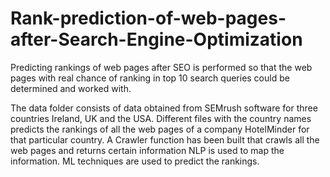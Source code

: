# Rank-prediction-of-web-pages-after-Search-Engine-Optimization

Predicting rankings of web pages after SEO is performed so that the web pages with real chance of ranking in top 10 search queries could be determined and worked with.

The data folder consists of data obtained from SEMrush software for three countries Ireland, UK and the USA.
Different files with the country names predicts the rankings of all the web pages of a company HotelMinder for that particular country.
A Crawler function has been built that crawls all the web pages and returns certain information
NLP is used to map the information. 
ML techniques are used to predict the rankings.
